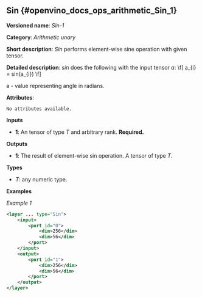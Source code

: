 ## Sin <a name="Sin"></a> {#openvino_docs_ops_arithmetic_Sin_1}

**Versioned name**: *Sin-1*

**Category**: *Arithmetic unary*

**Short description**: *Sin* performs element-wise sine operation with given tensor.

**Detailed description**: *sin* does the following with the input tensor *a*:
\f[
a_{i} = sin(a_{i})
\f]

a - value representing angle in radians.

**Attributes**:

    No attributes available.

**Inputs**

* **1**: An tensor of type *T* and arbitrary rank. **Required.**

**Outputs**

* **1**: The result of element-wise sin operation. A tensor of type *T*.

**Types**

* *T*: any numeric type.


**Examples**

*Example 1*

```xml
<layer ... type="Sin">
    <input>
        <port id="0">
            <dim>256</dim>
            <dim>56</dim>
        </port>
    </input>
    <output>
        <port id="1">
            <dim>256</dim>
            <dim>56</dim>
        </port>
    </output>
</layer>
```

